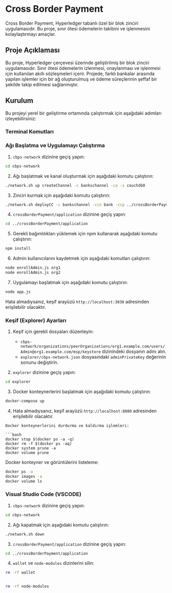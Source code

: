 # Cross Border Payment

Cross Border Payment, Hyperledger tabanlı özel bir blok zinciri uygulamasıdır. Bu proje, sınır ötesi ödemelerin takibini ve işlenmesini kolaylaştırmayı amaçlar.

## Proje Açıklaması

Bu proje, Hyperledger çerçevesi üzerinde geliştirilmiş bir blok zinciri uygulamasıdır.
Sınır ötesi ödemelerin izlenmesi, onaylanması ve işlenmesi için kullanılan akıllı sözleşmeleri içerir.
Projede, farklı bankalar arasında yapılan işlemler için bir ağ oluşturulmuş ve ödeme süreçlerinin şeffaf bir şekilde takip edilmesi sağlanmıştır.

## Kurulum

Bu projeyi yerel bir geliştirme ortamında çalıştırmak için aşağıdaki adımları izleyebilirsiniz:


### Terminal Komutları

### Ağı Başlatma ve Uygulamayı Çalıştırma

1. `cbps-network` dizinine geçiş yapın:

```bash
cd cbps-network
```

2. Ağı başlatmak ve kanal oluşturmak için aşağıdaki komutu çalıştırın:

```bash
./network.sh up createChannel -c bankschannel -ca -s couchdb0
```

3. Zinciri kurmak için aşağıdaki komutu çalıştırın:

```bash
./network.sh deployCC -c bankschannel -ccn bank -ccp ../crossBorderPayment/chaincode-go/ -ccl go -ccep "OR('Org1MSP.peer','Org2MSP.peer')"
```

4. `crossBorderPayment/application` dizinine geçiş yapın:

```bash
cd ../crossBorderPayment/application
```

5. Gerekli bağımlılıkları yüklemek için npm kullanarak aşağıdaki komutu çalıştırın:

```bash
npm install
```

6. Admin kullanıcılarını kaydetmek için aşağıdaki komutları çalıştırın:

```bash
node enrollAdmin.js org1
node enrollAdmin.js org2
```

7. Uygulamayı başlatmak için aşağıdaki komutu çalıştırın:

```bash
node app.js
```
Hata almadıysanız, keşif arayüzü `http://localhost:3030` adresinden erişilebilir olacaktır.

### Keşif (Explorer) Ayarları

1. Keşif için gerekli dosyaları düzenleyin:

   - `cbps-network/organizations/peerOrganizations/org1.example.com/users/Admin@org1.example.com/msp/keystore` dizinindeki dosyanın adını alın.
   - `explorer/cbps-network.json` dosyasındaki `adminPrivateKey` değerinin sonunu değiştirin.

2. `explorer` dizinine geçiş yapın:

```bash
cd explorer
```

3. Docker konteynerlerini başlatmak için aşağıdaki komutu çalıştırın:

```bash
docker-compose up
```

4. Hata almadıysanız, keşif arayüzü `http://localhost:8080` adresinden erişilebilir olacaktır.

```
Docker konteynerlerini durdurma ve kaldırma işlemleri:

```bash
docker stop $(docker ps -a -q)
docker rm -f $(docker ps -aq)
docker system prune -a
docker volume prune
```

Docker konteyner ve görüntülerini listeleme:

```bash
docker ps -a
docker images -a
docker volume ls
```

### Visual Studio Code (VSCODE)

1. `cbps-network` dizinine geçiş yapın:

```bash
cd cbps-network
```

2. Ağı kapatmak için aşağıdaki komutu çalıştırın:

```bash
./network.sh down
```

3. `crossBorderPayment/application` dizinine geçiş yapın:

```bash
cd ../crossBorderPayment/application
```

4. `wallet` ve `node-modules` dizinlerini silin:

```bash
rm -rf wallet


rm -rf node-modules
```
